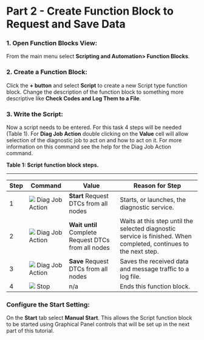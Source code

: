 # Part 2 - Create Function Block to Request and Save Data

### 1. Open Function Blocks View:

From the main menu select **Scripting and Automation> Function Blocks**.

### 2. Create a Function Block:

Click the **+ button** and select **Script** to create a new Script type function block. Change the description of the function block to something more descriptive like **Check Codes and Log Them to a File**.

### 3. Write the Script:

Now a script needs to be entered. For this task 4 steps will be needed (Table 1). For **Diag Job Action** double clicking on the **Value** cell will allow selection of the diagnostic job to act on and how to act on it. For more information on this command see the help for the Diag Job Action command.

**Table 1: Script function block steps.**

****

| Step | Command                                                                                          | Value                                               | Reason for Step                                                                                                    |
| ---- | ------------------------------------------------------------------------------------------------ | --------------------------------------------------- | ------------------------------------------------------------------------------------------------------------------ |
| 1    | ![](https://cdn.intrepidcs.net/support/VehicleSpy/assets/spyfbicodiagJobAct.jpg) Diag Job Action | **Start** Request DTCs from all nodes               | Starts, or launches, the diagnostic service.                                                                       |
| 2    | ![](https://cdn.intrepidcs.net/support/VehicleSpy/assets/spyfbicodiagJobAct.jpg) Diag Job Action | **Wait until** Complete Request DTCs from all nodes | Waits at this step until the selected diagnostic service is finished.  When completed, continues to the next step. |
| 3    | ![](https://cdn.intrepidcs.net/support/VehicleSpy/assets/spyfbicodiagJobAct.jpg) Diag Job Action | **Save** Request DTCs from all nodes                | Saves the received data and message traffic to a log file.                                                         |
| 4    | ![](https://cdn.intrepidcs.net/support/VehicleSpy/assets/spyfbicostop.jpg) Stop                  | n/a                                                 | Ends this function block.                                                                                          |

### Configure the Start Setting:

On the **Start** tab select **Manual Start**. This allows the Script function block to be started using Graphical Panel controls that will be set up in the next part of this tutorial.
